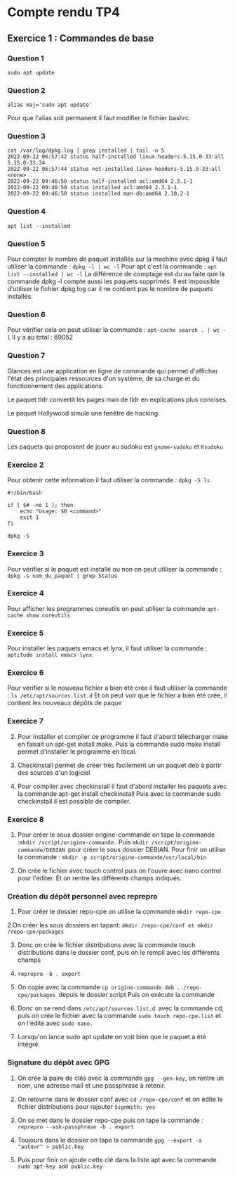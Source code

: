 ﻿# Compte rendu TP4
## Exercice 1 : Commandes de base


### Question 1 
```
sudo apt update
```
### Question 2
```
alias maj='sudo apt update'
```
Pour que l'alias soit permanent il faut modifier le fichier bashrc.

### Question 3
```
cat /var/log/dpkg.log | grep installed | tail -n 5
2022-09-22 06:57:42 status half-installed linux-headers-5.15.0-33:all 5.15.0-33.34
2022-09-22 06:57:44 status not-installed linux-headers-5.15.0-33:all <none>
2022-09-22 09:46:50 status half-installed acl:amd64 2.3.1-1
2022-09-22 09:46:50 status installed acl:amd64 2.3.1-1
2022-09-22 09:46:50 status installed man-db:amd64 2.10.2-1
```
### Question 4
```
apt list --installed
```
### Question 5
Pour compter le nombre de paquet installés sur la machine avec dpkg il faut utiliser la commande :  ```dpkg -l | wc -l```
Pour apt c'est la commande : ```apt list --installed | wc -l```
La différence de comptage est du au faite que la commande dpkg -l compte aussi les paquets supprimés. Il est impossible d'utiliser le fichier dpkg.log car il ne contient pas le nombre de paquets installés.
 
 ### Question 6
 
Pour vérifier cela on peut utiliser la commande : ```apt-cache search . | wc -l```
Il y a au total : 69052 

 ### Question 7

Glances est une application en ligne de commande qui permet d'afficher l'état des principales ressources d'un système, de sa charge et du fonctionnement des applications.

Le paquet tldr convertit les pages man de tldr en explications plus concises.

Le paquet Hollywood simule une fenêtre de hacking.

### Question 8

Les paquets qui proposent de jouer au sudoku est ```gnome-sudoku``` et ```Ksudoku```

### Exercice 2 

Pour obtenir cette information il faut utiliser la commande : ```dpkg -S ls```
```
#!/bin/bash

if [ $# -ne 1 ]; then
    echo "Usage: $0 <command>"
    exit 1
fi

dpkg -S 
```
### Exercice 3

Pour vérifier si le paquet est installé ou non on peut utiliser la commande :
```dpkg -s nom_du_paquet | grep Status```


### Exercice 4 

Pour afficher les programmes coreutils on peut utiliser la commande ```apt-cache show coreutils ```

### Exercice 5 

Pour installer les paquets emacs et lynx, il faut utiliser la commande : ```aptitude install emacs lynx```

### Exercice 6

Pour vérifier si le nouveau fichier a bien été crée il faut utiliser la commande : ```ls /etc/apt/sources.list.d```
Et on peut voir que le fichier a bien été crée, il contient les nouveaux dépôts de paque


### Exercice 7 

2. Pour installer et compiler ce programme il faut d'abord télécharger make en faisait un apt-get install make.
Puis la commande sudo make install permet d'installer le programme en local.

3. Checkinstall permet de créer très facilement un un paquet deb à partir des sources d'un logiciel

4. Pour compiler avec checkinstall il faut d'abord installer les paquets avec la commande apt-get install checkinstall 
	Puis avec la commande sudo checkinstall il est possible de compiler.

### Exercice 8 

1. Pour créer le sous dossier origine-commande on tape la commande :``` mkdir /script/origine-commande. ```
	Puis ```mkdir /script/origine-commande/DEBIAN ```pour créer le sous dossier DEBIAN.
	Pour finir on utilise la commande : ```mkdir -p script/origine-commande/usr/local/bin```

2. On crée le fichier avec touch control puis on l'ouvre avec nano control pour l'éditer. Et on rentre les différents champs indiqués.

### Création du dépôt personnel avec reprepro 

1.  Pour créer le dossier repo-cpe on utilise la commande ```mkdir repo-cpe```

2.On créer les sous dossiers en tapant: ```mkdir /repo-cpe/conf et mkdir /repo-cpe/packages```

3. Donc on crée le fichier distributions avec la commande touch distributions dans le dossier conf, puis on le rempli avec les différents champs

4. ```reprepro -b . export```
 
5.  On copie avec la commande ```cp origine-commande.deb ../repo-cpe/packages ```depuis le dossier script
	Puis on exécute la commande

6.  Donc on se rend dans ```/etc/apt/sources.list.d ```avec la commande cd, puis on crée le fichier avec la commande ```sudo touch repo-cpe.list``` et on l'édite avec ```sudo nano.```

7. Lorsqu'on lance sudo apt update on voit bien que le paquet a été intégré.

### Signature du dépôt avec GPG

1. On crée la paire de clés avec la commande ```gpg --gen-key```, on rentre un nom, une adresse mail et une passphrase à retenir.

2. On retourne dans le dossier conf avec ```cd /repo-cpe/conf``` et on édite le fichier distributions pour rajouter ```SignWith: yes```

3. On se met dans le dossier repo-cpe puis on tape la commande : ```reprepro --ask-passphrase -b . export```

4. Toujours dans le dossier on tape la commande ```gpg --export -a "auteur" > public.key```

5. Puis pour finir on ajoute cette clé dans la liste apt avec la commande ```sudo apt-key add public.key```






